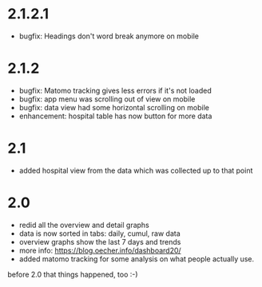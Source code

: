 # 2.1.2.1

- bugfix: Headings don't word break anymore on mobile

# 2.1.2

- bugfix: Matomo tracking gives less errors if it's not loaded
- bugfix: app menu was scrolling out of view on mobile
- bugfix: data view had some horizontal scrolling on mobile
- enhancement: hospital table has now button for more data

# 2.1

- added hospital view from the data which was collected up to that point


# 2.0

- redid all the overview and detail graphs
- data is now sorted in tabs: daily, cumul, raw data
- overview graphs show the last 7 days and trends
- more info: https://blog.oecher.info/dashboard20/
- added matomo tracking for some analysis on what people actually use. 



before 2.0 that things happened, too :-)
